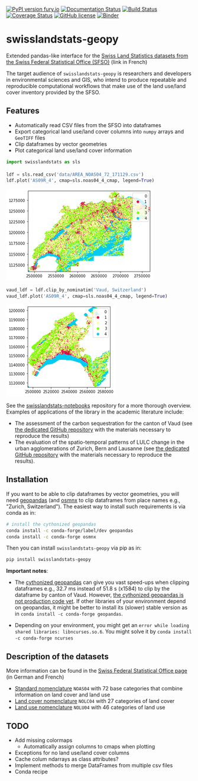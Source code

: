 [![PyPI version fury.io](https://badge.fury.io/py/swisslandstats-geopy.svg)](https://pypi.python.org/pypi/swisslandstats-geopy/)
[![Documentation Status](https://readthedocs.org/projects/swisslandstats-geopy/badge/?version=latest)](https://swisslandstats-geopy.readthedocs.io/en/latest/?badge=latest)
[![Build Status](https://travis-ci.org/martibosch/swisslandstats-geopy.svg?branch=master)](https://travis-ci.org/martibosch/swisslandstats-geopy)
[![Coverage Status](https://coveralls.io/repos/github/martibosch/swisslandstats-geopy/badge.svg?branch=master)](https://coveralls.io/github/martibosch/swisslandstats-geopy?branch=master)
[![GitHub license](https://img.shields.io/github/license/martibosch/swisslandstats-geopy.svg)](https://github.com/martibosch/swisslandstats-geopy/blob/master/LICENSE.txt)
[![Binder](https://mybinder.org/badge_logo.svg)](https://mybinder.org/v2/gh/martibosch/swisslandstats-notebooks/master?filepath=overview.ipynb)

# swisslandstats-geopy

Extended pandas-like interface for the [Swiss Land Statistics datasets from the Swiss Federal Statistical Office (SFSO)](https://www.bfs.admin.ch/bfs/fr/home/services/geostat/geodonnees-statistique-federale/sol-utilisation-couverture/statistique-suisse-superficie.html) (link in French)

The target audience of `swisslandstats-geopy` is researchers and developers in environmental sciences and GIS, who intend to produce repeatable and reproducible computational workflows that make use of the land use/land cover inventory provided by the SFSO. 

## Features

* Automatically read CSV files from the SFSO into dataframes
* Export categorical land use/land cover columns into `numpy` arrays and `GeoTIFF` files
* Clip dataframes by vector geometries
* Plot categorical land use/land cover information

```python
import swisslandstats as sls

ldf = sls.read_csv('data/AREA_NOAS04_72_171129.csv')
ldf.plot('AS09R_4', cmap=sls.noas04_4_cmap, legend=True)
```
![landstats](examples/landstats.png)

```python
vaud_ldf = ldf.clip_by_nominatim('Vaud, Switzerland')
vaud_ldf.plot('AS09R_4', cmap=sls.noas04_4_cmap, legend=True)
```
![landstats-vaud](examples/landstats_vaud.png)

See the [swisslandstats-notebooks](https://github.com/martibosch/swisslandstats-notebooks) repository for a more thorough overview. Examples of applications of the library in the academic literature include:

* The assessment of the carbon sequestration for the canton of Vaud (see [the dedicated GitHub repository](https://github.com/martibosch/carbon-sequestration-vaud) with the materials necessary to reproduce the results)
* The evaluation of the spatio-temporal patterns of LULC change in the urban agglomerations of Zurich, Bern and Lausanne (see [the dedicated GitHub repository](https://github.com/martibosch/swiss-urbanization) with the materials necessary to reproduce the results).


## Installation

If you want to be able to clip dataframes by vector geometries, you will need [geopandas](https://github.com/geopandas/geopandas) (and [osmnx](https://github.com/gboeing/osmnx) to clip dataframes from place names e.g., "Zurich, Switzerland"). The easiest way to install such requirements is via conda as in:

``` bash
# install the cythonized geopandas
conda install -c conda-forge/label/dev geopandas
conda install -c conda-forge osmnx
```

Then you can install `swisslandstats-geopy` via pip as in:

``` bash
pip install swisslandstats-geopy
```

**Important notes**:

* The [cythonized geopandas](https://jorisvandenbossche.github.io/blog/2017/09/19/geopandas-cython/) can give you vast speed-ups when clipping dataframes e.g., 32.7 ms instead of 51.8 s (x1584) to clip by the dataframe by canton of Vaud. However, [the cythonized geopandas is not production code yet](https://github.com/geopandas/geopandas/issues/473). If other libraries of your environment depend on geopandas, it might be better to install its (slower) stable version as in `conda install -c conda-forge geopandas`.

* Depending on your environment, you might get an `error while loading shared libraries: libncurses.so.6`. You might solve it by `conda install -c conda-forge ncurses`

## Description of the datasets

More information can be found in the [Swiss Federal Statistical Office page](https://www.bfs.admin.ch/bfs/fr/home/services/geostat/geodonnees-statistique-federale/sol-utilisation-couverture/statistique-suisse-superficie.html) (in German and French)

* [Standard nomenclature](https://www.bfs.admin.ch/bfs/fr/home/services/geostat/geodonnees-statistique-federale/sol-utilisation-couverture/statistique-suisse-superficie/nomenclature-standard.html) `NOAS04` with 72 base categories that combine information on land cover and land use
* [Land cover nomenclature](https://www.bfs.admin.ch/bfs/fr/home/services/geostat/geodonnees-statistique-federale/sol-utilisation-couverture/statistique-suisse-superficie/occupation-sol.html) `NOLC04` with 27 categories of land cover
* [Land use nomenclature](https://www.bfs.admin.ch/bfs/fr/home/services/geostat/geodonnees-statistique-federale/sol-utilisation-couverture/statistique-suisse-superficie/utilisation-sol.html) `NOLU04` with 46 categories of land use


## TODO

* Add missing colormaps
  * Automatically assign columns to cmaps when plotting
* Exceptions for no land use/land cover columns
* Cache colum ndarrays as class attributes?
* Implement methods to merge DataFrames from multiple csv files
* Conda recipe
